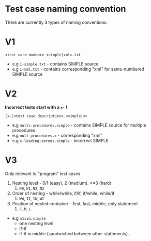 # Test case naming convention
There are currently 3 types of naming conventions.

# V1
`<test case number>-<simple|xml>.txt`
- e.g `1-simple.txt` - contains SIMPLE source
- e.g `1-xml.txt` - contains corresponding "xml" for same-numbered SIMPLE source

# V2
**Incorrect tests start with a `x-` !**

`[x-]<test case description>.<simple|x>`
- e.g `multi-procedures.simple` - contains SIMPLE source for multiple procedures
- e.g `mult-procedures.x` - corresponding "xml"
- e.g `x-leading-zeroes.simple` - incorrect SIMPLE



# V3
Only relevant to "program" test cases

1. Nesting level - 0/1 (easy), 2 (medium), >=3 (hard)
   1. `N0`, `N1`, `N2`, `N3`
2. Order of nesting - while/while, if/if, if/while, while/if 
   1. `WW`, `II`, `IW`, `WI`
3. Position of nested container - first, last, middle, only statement 
   1. `F`, `M`, `L`

- e.g `n1iim.simple` 
  - one nesting level
  - if-if
  - if-if in middle (sandwiched between other statements).